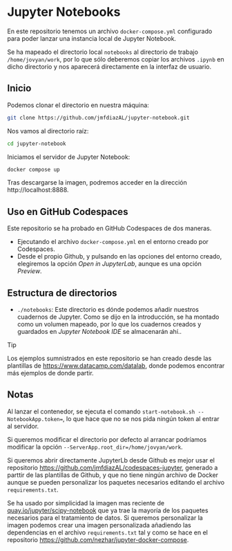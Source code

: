 #  Jupyter Notebooks

En este repositorio tenemos un archivo `docker-compose.yml` configurado para poder lanzar una instancia local de Jupyter Notebook.

Se ha mapeado el directorio local `notebooks` al directorio de trabajo `/home/jovyan/work`, por lo que sólo deberemos copiar los archivos `.ipynb` en dicho directorio y nos aparecerá directamente en la interfaz de usuario.

## Inicio

Podemos clonar el directorio en nuestra máquina:

```bash
git clone https://github.com/jmfdiazAL/jupyter-notebook.git
```

Nos vamos al directorio raíz:

```bash
cd jupyter-notebook
```

Iniciamos el servidor de Jupyter Notebook:

```bash
docker compose up
```

Tras descargarse la imagen, podremos acceder en la dirección http://localhost:8888.

## Uso en GitHub Codespaces

Este repositorio se ha probado en GitHub Codespaces de dos maneras.

 - Ejecutando el archivo `docker-compose.yml` en el entorno creado por Codespaces.
 - Desde el propio Github, y pulsando en las opciones del entorno creado, elegiremos la opción *Open in JupyterLab*, aunque es una opción *Preview*.

## Estructura de directorios
  
-  `./notebooks`: Este directorio es dónde podemos añadir nuestros cuadernos de Jupyter. Como se dijo en la introducción, se ha montado como un volumen mapeado, por lo que los cuadernos creados y guardados en *Jupyter Notebook IDE* se almacenarán ahí..

> [!TIP]
> Los ejemplos sumnistrados en este repositorio se han creado desde las plantillas de https://www.datacamp.com/datalab, donde podemos encontrar más ejemplos de donde partir.

## Notas

Al lanzar el contenedor, se ejecuta el comando `start-notebook.sh --NotebookApp.token=`, lo que hace que no se nos pida ningún token al entrar al servidor.

Si queremos modificar el directorio por defecto al arrancar podríamos modificar la opción `--ServerApp.root_dir=/home/jovyan/work`.

Si queremos abrir directamente JupyterLb desde Github es mejor usar el repositorio https://github.com/jmfdiazAL/codespaces-jupyter, generado a parttir de las plantillas de Github, y que no tiene ningún archivo de Docker aunque se pueden personalizar los paquetes necesarios editando el archivo `requirements.txt`.

Se ha usado por simplicidad la imagen mas reciente de [quay.io/jupyter/scipy-notebook][1] que ya trae la mayoría de los paquetes necesarios para el tratamiento de datos. Si queremos personalizar la imagen podemos crear una imagen personalizada añadiendo las dependencias en el archivo `requirements.txt` tal y como se hace en el repositorio https://github.com/nezhar/jupyter-docker-compose.

[1]: https://jupyter-docker-stacks.readthedocs.io/en/latest/using/selecting.html#jupyter-scipy-notebook